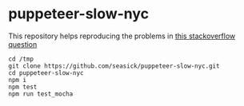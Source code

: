 # puppeteer-slow-nyc

This repository helps reproducing the problems in [this stackoverflow question](https://stackoverflow.com/questions/58488138/how-to-improve-puppeteer-startup-performance-with-istanbul-nyc)

```
cd /tmp
git clone https://github.com/seasick/puppeteer-slow-nyc.git
cd puppeteer-slow-nyc
npm i
npm test
npm run test_mocha
```
